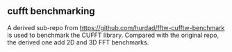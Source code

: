## cufft benchmarking
A derived sub-repo from https://github.com/hurdad/fftw-cufftw-benchmark is used to benchmark the CUFFT library. Compared with the original repo, the derived one add 2D and 3D FFT benchmarks.

